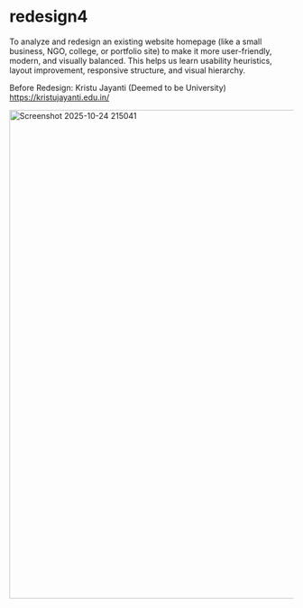 # redesign4
To analyze and redesign an existing website homepage (like a small business, NGO, college, or portfolio site) to make it more user-friendly, modern, and visually balanced. This helps us learn usability heuristics, layout improvement, responsive structure, and visual hierarchy.

Before Redesign: Kristu Jayanti (Deemed to be University) 
https://kristujayanti.edu.in/

<img width="1916" height="868" alt="Screenshot 2025-10-24 215041" src="https://github.com/user-attachments/assets/dc2a81d5-f37c-4c3f-b54c-bf9693a3f4d7" />



